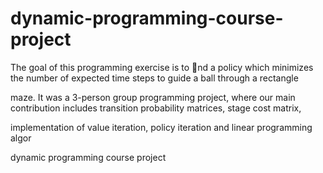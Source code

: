 # dynamic-programming-course-project

The goal of this programming exercise is to nd a policy which minimizes the number of expected time steps to guide a ball through a rectangle 

maze. It was a 3-person group programming project, where our main contribution includes transition probability matrices, stage cost matrix, 

implementation of value iteration, policy iteration and linear programming algor

dynamic programming course project

